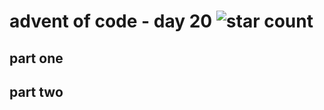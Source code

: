 # advent of code - day 20 ![star count](https://img.shields.io/badge/Stars-0%2F2-red)

## part one

## part two
